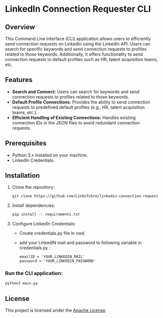 # LinkedIn Connection Requester CLI

## Overview

This Command Line Interface (CLI) application allows users to efficiently send connection requests on LinkedIn using the LinkedIn API. Users can search for specific keywords and send connection requests to profiles related to those keywords. Additionally, it offers functionality to send connection requests to default profiles such as HR, talent acquisition teams, etc.

## Features

- **Search and Connect:** Users can search for keywords and send connection requests to profiles related to those keywords.
- **Default Profile Connections:** Provides the ability to send connection requests to predefined default profiles (e.g., HR, talent acquisition teams, etc.).
- **Efficient Handling of Existing Connections:** Handles existing connection IDs in the JSON files to avoid redundant connection requests.

## Prerequisites

- Python 3.x installed on your machine.
- LinkedIn Credentials.

## Installation

1. Clone the repository:

    ```bash
    git clone https://github.com/LinUxTo5re/linkedin-connection-requester-cli.git
    ```

2. Install dependencies:

    ```bash
    pip install -r requirements.txt
    ```

3. Configure LinkedIn Credentials:
    - Create credentials.py file in cwd.
    - add your LinkedIN mail and password to following variable in credentials.py :
    
        ```env
        emailID = 'YOUR_LINKEDIN_MAIL'
        password = 'YOUR_LINKEDIN_PASSWORD'
        ```

### Run the CLI application:

```bash
python3 main.py
```
## License

This project is licensed under the [Apache License](LICENSE).
